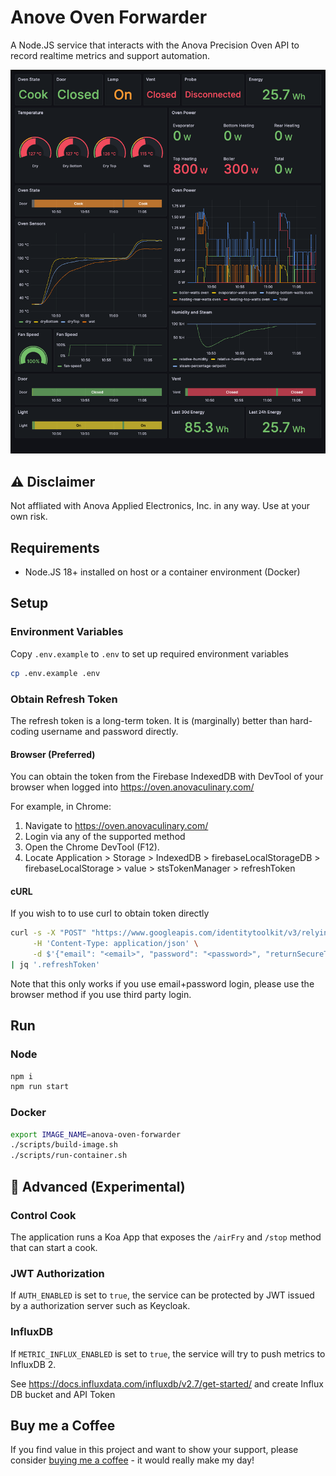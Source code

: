 # Anove Oven Forwarder
A Node.JS service that interacts with the Anova Precision Oven API to record realtime metrics and support automation. 

![Grafana](./docs/grafana.png)

## ⚠️ Disclaimer 
Not affliated with Anova Applied Electronics, Inc. in any way. Use at your own risk.

## Requirements
* Node.JS 18+ installed on host or a container environment (Docker)

## Setup
### Environment Variables
Copy `.env.example` to `.env` to set up required environment variables

```sh
cp .env.example .env
```

### Obtain Refresh Token
The refresh token is a long-term token. It is (marginally) better than hard-coding username and password directly.

#### Browser (Preferred)
You can obtain the token from the Firebase IndexedDB with DevTool of your browser when logged into https://oven.anovaculinary.com/

For example, in Chrome: 
1. Navigate to https://oven.anovaculinary.com/
2. Login via any of the supported method
3. Open the Chrome DevTool (F12).
4. Locate Application > Storage > IndexedDB > firebaseLocalStorageDB > firebaseLocalStorage > value > stsTokenManager > refreshToken

#### cURL
If you wish to to use curl to obtain token directly
```sh
curl -s -X "POST" "https://www.googleapis.com/identitytoolkit/v3/relyingparty/verifyPassword?key=AIzaSyDQiOP2fTR9zvFcag2kSbcmG9zPh6gZhHw" \
     -H 'Content-Type: application/json' \
     -d $'{"email": "<email>", "password": "<password>", "returnSecureToken": true}' \
| jq '.refreshToken'
```
Note that this only works if you use email+password login, please use the browser method if you use third party login.

## Run
### Node
```sh
npm i
npm run start
```

### Docker
```sh
export IMAGE_NAME=anova-oven-forwarder
./scripts/build-image.sh
./scripts/run-container.sh
```

## 🔬 Advanced (Experimental) 

### Control Cook
The application runs a Koa App that exposes the `/airFry` and `/stop` method that can start a cook.

### JWT Authorization 
If `AUTH_ENABLED` is set to `true`, the service can be protected by JWT issued by a authorization server such as Keycloak.

### InfluxDB
If `METRIC_INFLUX_ENABLED` is set to `true`, the service will try to push metrics to InfluxDB 2.

See https://docs.influxdata.com/influxdb/v2.7/get-started/ and create Influx DB bucket and API Token

## Buy me a Coffee
If you find value in this project and want to show your support, please consider [buying me a coffee](https://github.com/sponsors/huangyq23?frequency=one-time&sponsor=huangyq23) - it would really make my day!

